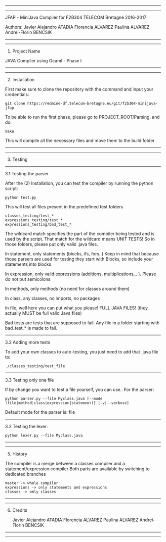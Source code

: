 *******************************************************************************
*******************************************************************************
JFAP - MiniJava Compiler for F2B304 TELECOM Bretagne
2016-2017

Authors: 
	Javier Alejandro ATADIA
	Florencia ALVAREZ
	Paulina ALVAREZ
	Andrei-Florin BENCSIK

*******************************************************************************
*******************************************************************************

1. Project Name

JAVA Compiler using Ocaml - Phase I


*******************************************************************************
*******************************************************************************

2. Installation

First make sure to clone the repository with the command and input your credentials:

	git clone https://redmine-df.telecom-bretagne.eu/git/f2b304-minijava-jfap

To be able to run the first phase, please go to PROJECT_ROOT/Parsing, and do:

	make

This will compile all the necessary files and move them to the build folder


*******************************************************************************
*******************************************************************************

3. Testing

*******************************************************************************

3.1 Testing the parser

After the (2) Installation, you can test the compiler by running the python script:

	python test.py

This will test all files present in the predefined test folders
	
	classes_testing/test_*
	expressions_testing/test_*
	expressions_testing/bad_test_*

The wildcard match specifies the part of the compiler being tested and is used 
by the script. That match for the wildcard means UNIT TESTS! So in those folders,
please put only valid .java files. 

In statement, only statements (blocks, ifs, fors..)
Keep in mind that because those parsers are used for testing they start with Blocks, 
so include your statements into blocks

In expression, only valid expressions (additions, multiplications,.. ). Please
do not put semicolons 

In methods, only methods (no need for classes around them)

In class, any classes, no imports, no packages

In file, well here you can put what you please! FULL JAVA FILES! (they actually MUST
be full valid Java files)

Bad tests are tests that are supposed to fail. Any file in a folder starting 
with bad_test_* is made to fail.

*******************************************************************************

3.2 Adding more tests

 To add your own classes to auto-testing, you just need to add that .java file to:
	
	./classes_testing/test_file

*******************************************************************************

3.3 Testing only one file

If by change you want to test a file yourself, you can use..
For the parser:

	python parser.py --file Myclass.java [--mode (file|method|class|expression|statement)] [-v|--verbose]

Default mode for the parser is: file

*******************************************************************************

3.2 Testing the lexer:
	
	python lexer.py --file Myclass.java


*******************************************************************************
*******************************************************************************

5. History

The compiler is a merge between a classes compiler and a statement/expression 
compiler
Both parts are available by switching to dedicated branches

	master -> whole compiler
	expressions -> only statements and expressions
	classes -> only classes


*******************************************************************************
*******************************************************************************

6. Credits

	Javier Alejandro ATADIA
	Florencia ALVAREZ
	Paulina ALVAREZ
	Andrei-Florin BENCSIK


*******************************************************************************
*******************************************************************************
